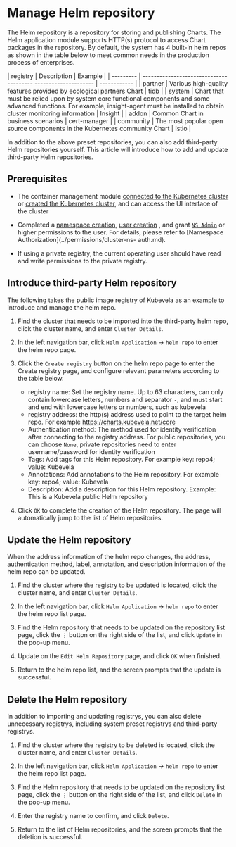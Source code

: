 # Manage Helm repository

The Helm repository is a repository for storing and publishing Charts. The Helm application module supports HTTP(s) protocol to access Chart packages in the repository. By default, the system has 4 built-in helm repos as shown in the table below to meet common needs in the production process of enterprises.

| registry | Description | Example |
| --------- | --------------------------------------- --------------------- | ------------ |
| partner | Various high-quality features provided by ecological partners Chart | tidb |
| system | Chart that must be relied upon by system core functional components and some advanced functions. For example, insight-agent must be installed to obtain cluster monitoring information | Insight |
| addon | Common Chart in business scenarios | cert-manager |
| community | The most popular open source components in the Kubernetes community Chart | Istio |

In addition to the above preset repositories, you can also add third-party Helm repositories yourself. This article will introduce how to add and update third-party Helm repositories.

## Prerequisites

- The container management module [connected to the Kubernetes cluster](../clusters/integrate-cluster.md) or [created the Kubernetes cluster](../clusters/create-cluster.md), and can access the UI interface of the cluster

- Completed a [namespace creation](../namespaces/createtens.md), [user creation](../../../ghippo/user-guide/access-control/user.md) , and grant [`NS Admin`](../permissions/permission-brief.md#ns-admin) or higher permissions to the user. For details, please refer to [Namespace Authorization](../permissions/cluster-ns- auth.md).

- If using a private registry, the current operating user should have read and write permissions to the private registry.

## Introduce third-party Helm repository

The following takes the public image registry of Kubevela as an example to introduce and manage the helm repo.

1. Find the cluster that needs to be imported into the third-party helm repo, click the cluster name, and enter `Cluster Details`.

     

2. In the left navigation bar, click `Helm Application` -> `helm repo` to enter the helm repo page.

     

3. Click the `Create registry` button on the helm repo page to enter the Create registry page, and configure relevant parameters according to the table below.

     - registry name: Set the registry name. Up to 63 characters, can only contain lowercase letters, numbers and separator `-`, and must start and end with lowercase letters or numbers, such as kubevela
     - registry address: the http(s) address used to point to the target helm repo. For example <https://charts.kubevela.net/core>
     - Authentication method: The method used for identity verification after connecting to the registry address. For public repositories, you can choose `None`, private repositories need to enter username/password for identity verification
     - Tags: Add tags for this Helm repository. For example key: repo4; value: Kubevela
     - Annotations: Add annotations to the Helm repository. For example key: repo4; value: Kubevela
     - Description: Add a description for this Helm repository. Example: This is a Kubevela public Helm repository

     

4. Click `OK` to complete the creation of the Helm repository. The page will automatically jump to the list of Helm repositories.

     

## Update the Helm repository

When the address information of the helm repo changes, the address, authentication method, label, annotation, and description information of the helm repo can be updated.

1. Find the cluster where the registry to be updated is located, click the cluster name, and enter `Cluster Details`.

     

2. In the left navigation bar, click `Helm Application` -> `helm repo` to enter the helm repo list page.

     

3. Find the Helm repository that needs to be updated on the repository list page, click the `⋮` button on the right side of the list, and click `Update` in the pop-up menu.

     

4. Update on the `Edit Helm Repository` page, and click `OK` when finished.

     

5. Return to the helm repo list, and the screen prompts that the update is successful.

## Delete the Helm repository

In addition to importing and updating registrys, you can also delete unnecessary registrys, including system preset registrys and third-party registrys.

1. Find the cluster where the registry to be deleted is located, click the cluster name, and enter `Cluster Details`.

     

2. In the left navigation bar, click `Helm Application` -> `helm repo` to enter the helm repo list page.

     

3. Find the Helm repository that needs to be updated on the repository list page, click the `⋮` button on the right side of the list, and click `Delete` in the pop-up menu.

     

4. Enter the registry name to confirm, and click `Delete`.

     

5. Return to the list of Helm repositories, and the screen prompts that the deletion is successful.